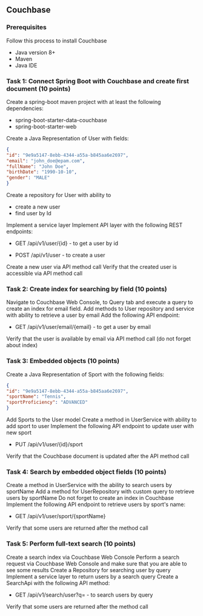 ## Couchbase

### Prerequisites

Follow this process to install Couchbase
- Java version 8+
- Maven
- Java IDE


### Task 1: Connect Spring Boot with Couchbase and create first document (10 points)

Create a spring-boot maven project with at least the following dependencies:

- spring-boot-starter-data-couchbase
- spring-boot-starter-web

Create a Java Representation of User with fields:

```json
{
"id": "9e9a5147-8ebb-4344-a55a-b845aa6e2697",
"email": "john_doe@epam.com",
"fullName": "John Doe",
"birthDate": "1990-10-10",
"gender": "MALE"
}
```
Create a repository for User with ability to

- create a new user
- find user by Id


Implement a service layer
Implement API layer with the following REST endpoints:


- GET /api/v1/user/{id} - to get a user by id

- POST /api/v1/user - to create a user


Create a new user via API method call
Verify that the created user is accessible via API method call


### Task 2: Create index for searching by field (10 points)

Navigate to Couchbase Web Console, to Query tab and execute a query to
create an index for email field.
Add methods to User repository and service with ability to retrieve a user by email
Add the following API endpoint:


- GET /api/v1/user/email/{email} - to get a user by email


Verify that the user is available by email via API method call (do not forget about index)


### Task 3: Embedded objects (10 points)

Create a Java Representation of Sport with the following fields:

```json
{
"id": "9e9a5147-8ebb-4344-a55a-b845aa6e2697",
"sportName": "Tennis",
"sportProficiency": "ADVANCED"
}
```

Add Sports to the User model
Create a method in UserService with ability to add sport to user
Implement the following API endpoint to update user with new sport

- PUT /api/v1/user/{id}/sport


Verify that the Couchbase document is updated after the API method call


### Task 4: Search by embedded object fields (10 points)

Create a method in UserService with the ability to search users by sportName
Add a method for UserRepository with custom query to retrieve users by sportName
Do not forget to create an index in Couchbase
Implement the following API endpoint to retrieve users by sport's name:

- GET /api/v1/user/sport/{sportName}


Verify that some users are returned after the method call


### Task 5: Perform full-text search (10 points)

Create a search index via Couchbase Web Console
Perform a search request via Couchbase Web Console and make sure that you are able to see some
results
Create a Repository for searching user by query
Implement a service layer to return users by a search query
Create a SearchApi with the following API method:


- GET /api/v1/search/user?q= - to search users by query


Verify that some users are returned after the method call